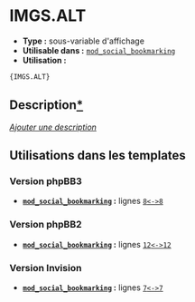 # IMGS.ALT
* __Type :__ sous-variable d'affichage
* __Utilisable dans :__ [`mod_social_bookmarking`](../tpl/mod_social_bookmarking.md#readme)
* __Utilisation :__

```html
{IMGS.ALT}
```

## Description[*](https://fa-tvars.appspot.com/var/IMGS.ALT)
[*Ajouter une description*](https://fa-tvars.appspot.com/var/IMGS.ALT)

## Utilisations dans les templates

### Version phpBB3
* __[`mod_social_bookmarking`](../tpl/mod_social_bookmarking.md#readme) :__ lignes [`8`](../src/prosilver/mod_social_bookmarking.tpl#L8)[`<->`](../src/prosilver/mod_social_bookmarking.tpl#L8-L8)[`8`](../src/prosilver/mod_social_bookmarking.tpl#L8)

### Version phpBB2
* __[`mod_social_bookmarking`](../tpl/mod_social_bookmarking.md#readme) :__ lignes [`12`](../src/subsilver/mod_social_bookmarking.tpl#L12)[`<->`](../src/subsilver/mod_social_bookmarking.tpl#L12-L12)[`12`](../src/subsilver/mod_social_bookmarking.tpl#L12)

### Version Invision
* __[`mod_social_bookmarking`](../tpl/mod_social_bookmarking.md#readme) :__ lignes [`7`](../src/invision/mod_social_bookmarking.tpl#L7)[`<->`](../src/invision/mod_social_bookmarking.tpl#L7-L7)[`7`](../src/invision/mod_social_bookmarking.tpl#L7)

